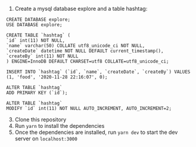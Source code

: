 1. Create a mysql database explore and a table hashtag:

  ```
  CREATE DATABASE explore;
  USE DATABASE explore;

  CREATE TABLE `hashtag` (
  `id` int(11) NOT NULL,
  `name` varchar(50) COLLATE utf8_unicode_ci NOT NULL,
  `createDate` datetime NOT NULL DEFAULT current_timestamp(),
  `createBy` int(11) NOT NULL
  ) ENGINE=InnoDB DEFAULT CHARSET=utf8 COLLATE=utf8_unicode_ci;

  INSERT INTO `hashtag` (`id`, `name`, `createDate`, `createBy`) VALUES
  (1, 'food', '2020-11-28 22:16:07', 0);

  ALTER TABLE `hashtag`
  ADD PRIMARY KEY (`id`);

  ALTER TABLE `hashtag`
  MODIFY `id` int(11) NOT NULL AUTO_INCREMENT, AUTO_INCREMENT=2;
  ```
3. Clone this repository
4. Run `yarn` to install the dependencies
5. Once the dependencies are installed, run `yarn dev` to start the dev server on `localhost:3000`

